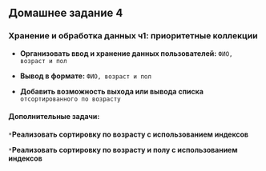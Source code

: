 ## Домашнее задание 4

### Хранение и обработка данных ч1: приоритетные коллекции

- **Организовать ввод и хранение данных пользователей:** `ФИО, возраст и пол`

- **Вывод в формате:** `ФИО, возраст и пол`

- **Добавить возможность выхода или вывода списка** `отсортированного по возрасту`

#### Дополнительные задачи:
   `*`**Pеализовать сортировку по возрасту с использованием индексов**

   `*`**Pеализовать сортировку по возрасту и полу с использованием индексов**
